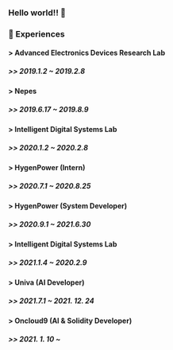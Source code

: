 ### Hello world!! 👋

### 🔭 Experiences

#### > Advanced Electronics Devices Research Lab
##### >> 2019.1.2 ~ 2019.2.8

#### > Nepes
##### >> 2019.6.17 ~ 2019.8.9

#### > Intelligent Digital Systems Lab
##### >> 2020.1.2 ~ 2020.2.8

#### > HygenPower (Intern)
##### >> 2020.7.1 ~ 2020.8.25

#### > HygenPower (System Developer)
##### >> 2020.9.1 ~ 2021.6.30

#### > Intelligent Digital Systems Lab
##### >> 2021.1.4 ~ 2020.2.9

#### > Univa (AI Developer)
##### >> 2021.7.1 ~ 2021. 12. 24

#### > Oncloud9 (AI & Solidity Developer)
##### >> 2021. 1. 10 ~


<!--
**Tak2een/Tak2een** is a ✨ _special_ ✨ repository because its `README.md` (this file) appears on your GitHub profile.

Here are some ideas to get you started:

- 🔭 I’m currently working on ...
- 🌱 I’m currently learning ...
- 👯 I’m looking to collaborate on ...
- 🤔 I’m looking for help with ...
- 💬 Ask me about ...
- 📫 How to reach me: ...
- 😄 Pronouns: ...
- ⚡ Fun fact: ...
-->
